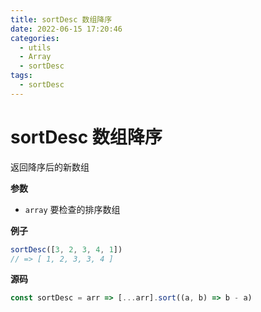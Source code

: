 ```yaml
---
title: sortDesc 数组降序
date: 2022-06-15 17:20:46
categories: 
  - utils
  - Array
  - sortDesc
tags: 
  - sortDesc
---
```

# sortDesc 数组降序

返回降序后的新数组

**参数**

- `array` 要检查的排序数组

**例子**

```js
sortDesc([3, 2, 3, 4, 1])
// => [ 1, 2, 3, 3, 4 ]
```

**源码**

```js
const sortDesc = arr => [...arr].sort((a, b) => b - a)
```
